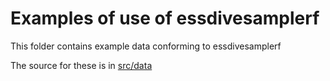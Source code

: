 # Examples of use of essdivesamplerf

This folder contains example data conforming to essdivesamplerf

The source for these is in [src/data](../src/data/examples)
